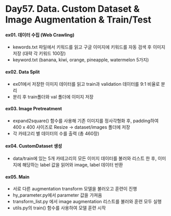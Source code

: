 # Day57. Data. Custom Dataset & Image Augmentation & Train/Test

#### ex01. 데이터 수집 (Web Crawling)
- kewords.txt 파일에서 키워드를 읽고 구글 이미지에 키워드를 자동 검색 후 이미지 저장 (대략 각 키워드 100장)
- keyword.txt (banana, kiwi, orange, pineapple, watermelon 5가지)

#### ex02. Data Split
- ex01에서 저장한 이미지 데이터를 읽고 train과 validation 데이터를 9:1 비율로 분리
- 분리 후 train폴더와 val 폴더에 이미지 저장

#### ex03. Image Pretreatment
- expand2square() 함수를 사용해 기존 이미지를 정사각형화 후, padding하여 400 x 400 사이즈로 Resize -> dataset/images 폴더에 저장
- 각 카테고리 별 데이터의 수를 출력 (총 460장)

#### ex04. CustomDataset 생성
-	data/train에 있는 5개 카테고리의 모든 이미지 데이터를 불러와 리스트 한 후, 이미지에 해당하는 label 값을 읽어와 image, label 데이터 반환

#### ex05. Main
- 서로 다른 augmentation transform 모델을 불러오고 훈련이 진행
- hy_parameter.py에서 parameter 값을 가져옴
- transform_list.py 에서 image augmentation 리스트를 불러와 훈련 모두 실행
- utils.py의 train() 함수를 사용하여 모델 훈련 시작


